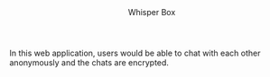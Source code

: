 <header>Whisper Box</header>
<p>In this web application, users would be able to chat with each other anonymously and the chats are encrypted. </p>
